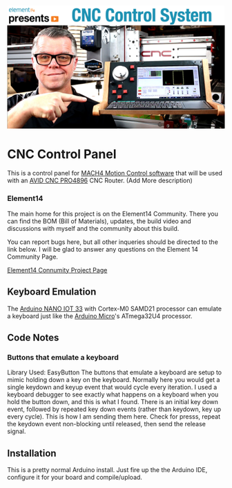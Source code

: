 ![Element14 Image](https://github.com/KalebTheMaker/CNC_ControlPanel/blob/main/EpisodeImage.jpg)
# CNC Control Panel
This is a control panel for [MACH4 Motion Control software](https://www.machsupport.com/software/mach4/) that will be used with an [AVID CNC PRO4896](https://www.avidcnc.com/pro4896-4-x-8-cnc-router-kit-p-253.html) CNC Router. (Add More description)

### Element14
The main home for this project is on the Element14 Community. There you can find the BOM (Bill of Materials), updates, the build video and discussions with myself and the community about this build.

You can report bugs here, but all other inqueries should be directed to the link below. I will be glad to answer any questions on the Element 14 Community Page.

[Element14 Connumity Project Page](https://www.element14.com/community/docs/DOC-95185/l/episode-451-build-an-off-grid-wikipedia-with-raspberry-pi)

## Keyboard Emulation
The [Arduino NANO IOT 33](https://docs.arduino.cc/hardware/nano-33-iot) with Cortex-M0 SAMD21 processor can emulate a keyboard just like the [Arduino Micro](https://store-usa.arduino.cc/products/arduino-micro)'s ATmega32U4 processor.

## Code Notes
### Buttons that emulate a keyboard
Library Used: EasyButton
The buttons that emulate a keyboard are setup to mimic holding down a key on the keyboard. Normally here you would get a single keydown and keyup event that would cycle every iteration. I used a keyboard debugger to see exactly what happens on a keyboard when you hold the button down, and this is what I found. There is an initial key down event, followed by repeated key down events (rather than keydown, key up every cycle). This is how I am sending them here. Check for presss, repeat the keydown event non-blocking until released, then send the release signal.

## Installation
This is a pretty normal Arduino install. Just fire up the the Arduino IDE, configure it for your board and compile/upload.

